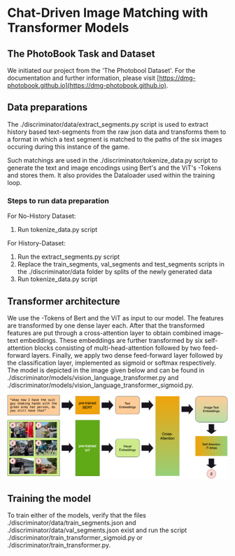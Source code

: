 # Chat-Driven Image Matching with Transformer Models

## The PhotoBook Task and Dataset

We initiated our project from the 'The Photobool Dataset'. For the documentation and further information, please visit [https://dmg-photobook.github.io](https://dmg-photobook.github.io).


## Data preparations

The ./discriminator/data/extract_segments.py script is used to extract history based text-segments from the raw json data and transforms them to a format in which a text segment is matched to the paths of the six images occuring during this instance of the game.

Such matchings are used in the ./discriminator/tokenize_data.py script to generate the text and image encodings using Bert's and the ViT's <CLS>-Tokens and stores them. It also provides the Dataloader used within the training loop.

### Steps to run data preparation

For No-History Dataset:

1. Run tokenize_data.py script

For History-Dataset:

1. Run the extract_segments.py script
2. Replace the train_segments, val_segments and test_segments scripts in the ./discriminator/data folder by splits of the newly generated data
3. Run tokenize_data.py script

## Transformer architecture

We use the <CLS>-Tokens of Bert and the ViT as input to our model. The features are transformed by one dense layer each. After that the transformed features are put through a cross-attention layer to obtain combined image-text embeddings. These embeddings are further transformed by six self-attention blocks consisting of multi-head-attention followed by two feed-forward layers. Finally, we apply two dense feed-forward layer followed by the classification layer, implemented as sigmoid or softmax respectively. The model is depicted in the image given below and can be found in ./discriminator/models/vision_language_transformer.py and ./discriminator/models/vision_language_transformer_sigmoid.py. 

![image](./Photobook_Approach.png)

## Training the model

To train either of the models, verify that the files ./discriminator/data/train_segments.json and ./discriminator/data/val_segments.json exist and run the script ./discriminator/train_transformer_sigmoid.py or ./discriminator/train_transformer.py.
